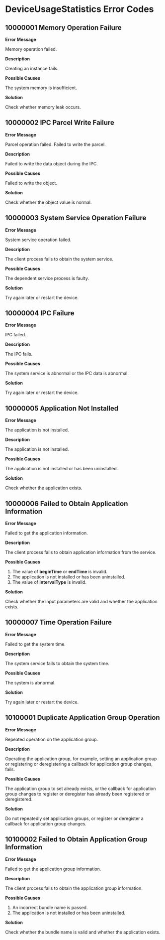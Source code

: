 # DeviceUsageStatistics Error Codes

## 10000001 Memory Operation Failure

**Error Message**

Memory operation failed.

**Description**

Creating an instance fails.

**Possible Causes**

The system memory is insufficient.

**Solution**

Check whether memory leak occurs.

## 10000002 IPC Parcel Write Failure

**Error Message**

Parcel operation failed. Failed to write the parcel.

**Description**

Failed to write the data object during the IPC.

**Possible Causes**

Failed to write the object.

**Solution**

Check whether the object value is normal.

## 10000003 System Service Operation Failure

**Error Message**

System service operation failed.

**Description**

The client process fails to obtain the system service.

**Possible Causes**

The dependent service process is faulty.

**Solution**

Try again later or restart the device.

## 10000004 IPC Failure

**Error Message**

IPC failed.

**Description**

The IPC fails.

**Possible Causes**

The system service is abnormal or the IPC data is abnormal.

**Solution**

Try again later or restart the device.

## 10000005 Application Not Installed

**Error Message**

The application is not installed.

**Description**

The application is not installed.

**Possible Causes**

The application is not installed or has been uninstalled.

**Solution**

Check whether the application exists.

## 10000006 Failed to Obtain Application Information

**Error Message**

Failed to get the application information.

**Description**

The client process fails to obtain application information from the service.

**Possible Causes**

1. The value of **beginTime** or **endTime** is invalid.
2. The application is not installed or has been uninstalled.
3. The value of **intervalType** is invalid.

**Solution**

Check whether the input parameters are valid and whether the application exists.

## 10000007 Time Operation Failure

**Error Message**

Failed to get the system time.

**Description**

The system service fails to obtain the system time.

**Possible Causes**

The system is abnormal.

**Solution**

Try again later or restart the device.

## 10100001 Duplicate Application Group Operation

**Error Message**

Repeated operation on the application group.

**Description**

Operating the application group, for example, setting an application group or registering or deregistering a callback for application group changes, fails.

**Possible Causes**

The application group to set already exists, or the callback for application group changes to register or deregister has already been registered or deregistered.

**Solution**

Do not repeatedly set application groups, or register or deregister a callback for application group changes.

## 10100002 Failed to Obtain Application Group Information

**Error Message**

Failed to get the application group information.

**Description**

The client process fails to obtain the application group information.

**Possible Causes**

1. An incorrect bundle name is passed.
2. The application is not installed or has been uninstalled.

**Solution**

Check whether the bundle name is valid and whether the application exists.
